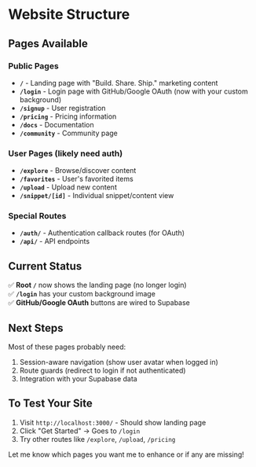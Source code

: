 # Website Structure

## Pages Available

### Public Pages
- **`/`** - Landing page with "Build. Share. Ship." marketing content
- **`/login`** - Login page with GitHub/Google OAuth (now with your custom background)
- **`/signup`** - User registration
- **`/pricing`** - Pricing information
- **`/docs`** - Documentation
- **`/community`** - Community page

### User Pages (likely need auth)
- **`/explore`** - Browse/discover content
- **`/favorites`** - User's favorited items
- **`/upload`** - Upload new content
- **`/snippet/[id]`** - Individual snippet/content view

### Special Routes
- **`/auth/`** - Authentication callback routes (for OAuth)
- **`/api/`** - API endpoints

## Current Status
✅ **Root `/`** now shows the landing page (no longer login)  
✅ **`/login`** has your custom background image  
✅ **GitHub/Google OAuth** buttons are wired to Supabase  

## Next Steps
Most of these pages probably need:
1. Session-aware navigation (show user avatar when logged in)
2. Route guards (redirect to login if not authenticated)
3. Integration with your Supabase data

## To Test Your Site
1. Visit `http://localhost:3000/` - Should show landing page
2. Click "Get Started" → Goes to `/login`
3. Try other routes like `/explore`, `/upload`, `/pricing`

Let me know which pages you want me to enhance or if any are missing!